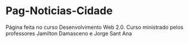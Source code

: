 # Pag-Noticias-Cidade
Página feita no curso Desenvolvimento Web 2.0. 
Curso ministrado pelos professores Jamilton Damasceno e Jorge Sant Ana

